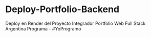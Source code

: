 # Deploy-Portfolio-Backend
Deploy en Render del Proyecto Integrador Portfolio Web Full Stack Argentina Programa - #YoProgramo
